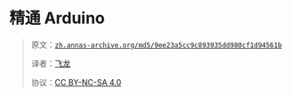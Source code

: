 # 精通 Arduino

> 原文：[`zh.annas-archive.org/md5/9ee23a5cc9c893935dd980cf1d94561b`](https://zh.annas-archive.org/md5/9ee23a5cc9c893935dd980cf1d94561b)
> 
> 译者：[飞龙](https://github.com/wizardforcel)
> 
> 协议：[CC BY-NC-SA 4.0](http://creativecommons.org/licenses/by-nc-sa/4.0/)